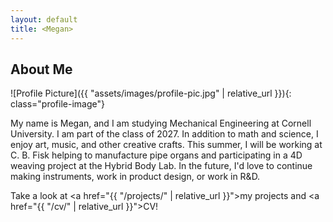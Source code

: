 ```yaml
---
layout: default
title: <Megan>
---
```


## About Me


![Profile Picture]({{ "assets/images/profile-pic.jpg" | relative_url }}){: class="profile-image"}

 
My name is Megan, and I am studying Mechanical Engineering at Cornell University.
I am part of the class of 2027.
In addition to math and science, I enjoy art, music, and other creative crafts.
This summer, I will be working at C. B. Fisk helping to manufacture pipe organs and participating in a 4D weaving project at the Hybrid Body Lab.
In the future, I'd love to continue making instruments, work in product design, or work in R&D.

Take a look at <a href="{{ "/projects/" | relative_url }}">my projects</a> and <a href="{{ "/cv/" | relative_url }}">CV</a>!
